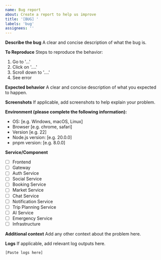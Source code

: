 ```yaml
---
name: Bug report
about: Create a report to help us improve
title: '[BUG] '
labels: 'bug'
assignees: ''
---
```


**Describe the bug**
A clear and concise description of what the bug is.

**To Reproduce**
Steps to reproduce the behavior:
1. Go to '...'
2. Click on '....'
3. Scroll down to '....'
4. See error

**Expected behavior**
A clear and concise description of what you expected to happen.

**Screenshots**
If applicable, add screenshots to help explain your problem.

**Environment (please complete the following information):**
- OS: [e.g. Windows, macOS, Linux]
- Browser [e.g. chrome, safari]
- Version [e.g. 22]
- Node.js version: [e.g. 20.0.0]
- pnpm version: [e.g. 8.0.0]

**Service/Component**
- [ ] Frontend
- [ ] Gateway
- [ ] Auth Service
- [ ] Social Service
- [ ] Booking Service
- [ ] Market Service
- [ ] Chat Service
- [ ] Notification Service
- [ ] Trip Planning Service
- [ ] AI Service
- [ ] Emergency Service
- [ ] Infrastructure

**Additional context**
Add any other context about the problem here.

**Logs**
If applicable, add relevant log outputs here.

```
[Paste logs here]
```